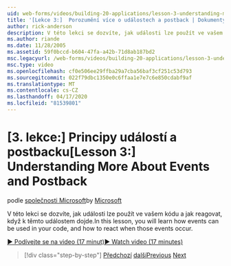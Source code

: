```yaml
---
uid: web-forms/videos/building-20-applications/lesson-3-understanding-more-about-events-and-postback
title: '[Lekce 3:]  Porozumění více o událostech a postback | Dokumenty společnosti Microsoft'
author: rick-anderson
description: V této lekci se dozvíte, jak události lze použít ve vašem kódu a jak reagovat, když k těmto událostem dojde.
ms.author: riande
ms.date: 11/28/2005
ms.assetid: 59f0bccd-b604-47fa-a42b-71d8ab187bd2
msc.legacyurl: /web-forms/videos/building-20-applications/lesson-3-understanding-more-about-events-and-postback
msc.type: video
ms.openlocfilehash: cf0e506ee29ffba29a7cba56baf3cf251c53d793
ms.sourcegitcommit: 022f79dbc1350e0c6ffaa1e7e7c6e850cdabf9af
ms.translationtype: MT
ms.contentlocale: cs-CZ
ms.lasthandoff: 04/17/2020
ms.locfileid: "81539801"
---
```

# <a name="lesson-3--understanding-more-about-events-and-postback"></a><span data-ttu-id="7d3db-103">[3. lekce:] Principy událostí a postbacku</span><span class="sxs-lookup"><span data-stu-id="7d3db-103">[Lesson 3:]  Understanding More About Events and Postback</span></span>

<span data-ttu-id="7d3db-104">podle [společnosti Microsoft](https://github.com/microsoft)</span><span class="sxs-lookup"><span data-stu-id="7d3db-104">by [Microsoft](https://github.com/microsoft)</span></span>

<span data-ttu-id="7d3db-105">V této lekci se dozvíte, jak události lze použít ve vašem kódu a jak reagovat, když k těmto událostem dojde.</span><span class="sxs-lookup"><span data-stu-id="7d3db-105">In this lesson, you will learn how events can be used in your code, and how to react when those events occur.</span></span>

[<span data-ttu-id="7d3db-106">&#9654; Podívejte se na video (17 minut)</span><span class="sxs-lookup"><span data-stu-id="7d3db-106">&#9654; Watch video (17 minutes)</span></span>](https://channel9.msdn.com/Blogs/ASP-NET-Site-Videos/lesson-3-understanding-more-about-events-and-postback)

> [!div class="step-by-step"]
> <span data-ttu-id="7d3db-107">[Předchozí](lesson-2-creating-a-web-forms-user-interface.md)
> [další](lesson-4-understanding-web-application-state.md)</span><span class="sxs-lookup"><span data-stu-id="7d3db-107">[Previous](lesson-2-creating-a-web-forms-user-interface.md)
[Next](lesson-4-understanding-web-application-state.md)</span></span>
